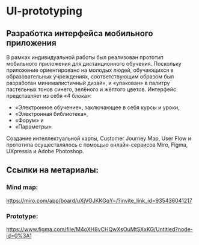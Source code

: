 # UI-prototyping
## Разработка интерфейса мобильного приложения

В рамках индивидуальной работы был реализован прототип мобильного приложения для дистанционного обучения. 
Поскольку приложение ориентировано на молодых людей, обучающихся в образовательных учреждениях, соответствующим образом был разработан минималистичный дизайн, и «упакован» в палитру пастельных тонов синего, зелёного и жёлтого цветов. Интерфейс представляет из себя «4 блока»: 
- «Электронное обучение», заключающее в себя курсы и уроки,
- «Электронная библиотека»,
- «Форум» и
- «Параметры».

Создание интеллектуальной карты, Customer Journey Map, User Flow  и прототипа осуществлялось с помощью онлайн-сервисов Miro, Figma, UXpressia и Adobe Photoshop.

## Ссылки на метариалы:
### Mind map:
https://miro.com/app/board/uXjVOJKKGqY=/?invite_link_id=935436041217

### Prototype:
https://www.figma.com/file/M4oXH8vCHQwXsOuMtSXxKG/Untitled?node-id=0%3A1
